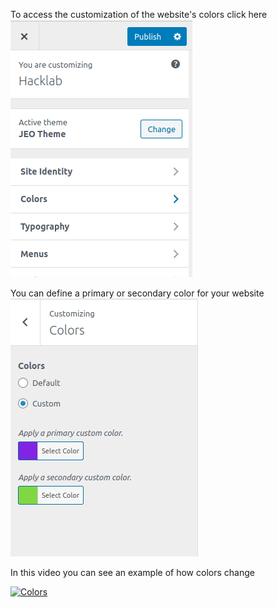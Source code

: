 To access the customization of the website's colors click here
![Colors](img/colors1.png)

You can define a primary or secondary color for your website
![Colors](img/colors2.png)

In this video you can see an example of how colors change

[![Colors](https://img.youtube.com/vi/Qv3gAZk_XbU/hqdefault.jpg)](https://youtu.be/Qv3gAZk_XbU)
